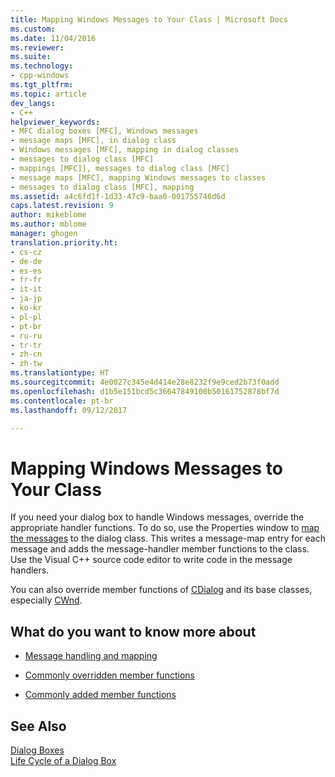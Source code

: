 ```yaml
---
title: Mapping Windows Messages to Your Class | Microsoft Docs
ms.custom: 
ms.date: 11/04/2016
ms.reviewer: 
ms.suite: 
ms.technology:
- cpp-windows
ms.tgt_pltfrm: 
ms.topic: article
dev_langs:
- C++
helpviewer_keywords:
- MFC dialog boxes [MFC], Windows messages
- message maps [MFC], in dialog class
- Windows messages [MFC], mapping in dialog classes
- messages to dialog class [MFC]
- mappings [MFC]], messages to dialog class [MFC]
- message maps [MFC], mapping Windows messages to classes
- messages to dialog class [MFC], mapping
ms.assetid: a4c6fd1f-1d33-47c9-baa0-001755746d6d
caps.latest.revision: 9
author: mikeblome
ms.author: mblome
manager: ghogen
translation.priority.ht:
- cs-cz
- de-de
- es-es
- fr-fr
- it-it
- ja-jp
- ko-kr
- pl-pl
- pt-br
- ru-ru
- tr-tr
- zh-cn
- zh-tw
ms.translationtype: HT
ms.sourcegitcommit: 4e0027c345e4d414e28e8232f9e9ced2b73f0add
ms.openlocfilehash: d1b5e151bcd5c36647849100b50161752878bf7d
ms.contentlocale: pt-br
ms.lasthandoff: 09/12/2017

---
```

# <a name="mapping-windows-messages-to-your-class"></a>Mapping Windows Messages to Your Class
If you need your dialog box to handle Windows messages, override the appropriate handler functions. To do so, use the Properties window to [map the messages](../mfc/reference/mapping-messages-to-functions.md) to the dialog class. This writes a message-map entry for each message and adds the message-handler member functions to the class. Use the Visual C++ source code editor to write code in the message handlers.  
  
 You can also override member functions of [CDialog](../mfc/reference/cdialog-class.md) and its base classes, especially [CWnd](../mfc/reference/cwnd-class.md).  
  
## <a name="what-do-you-want-to-know-more-about"></a>What do you want to know more about  
  
-   [Message handling and mapping](../mfc/message-handling-and-mapping.md)  
  
-   [Commonly overridden member functions](../mfc/commonly-overridden-member-functions.md)  
  
-   [Commonly added member functions](../mfc/commonly-added-member-functions.md)  
  
## <a name="see-also"></a>See Also  
 [Dialog Boxes](../mfc/dialog-boxes.md)   
 [Life Cycle of a Dialog Box](../mfc/life-cycle-of-a-dialog-box.md)


